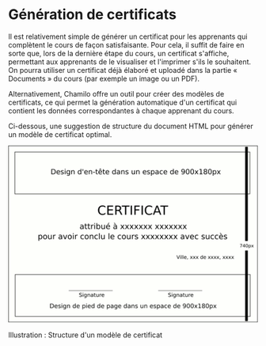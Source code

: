 # Génération de certificats

Il est relativement simple de générer un certificat pour les apprenants qui complètent le cours de façon satisfaisante. Pour cela, il suffit de faire en sorte que, lors de la dernière étape du cours, un certificat s'affiche, permettant aux apprenants de le visualiser et l'imprimer s'ils le souhaitent. On pourra utiliser un certificat déjà élaboré et uploadé dans la partie « Documents » du cours \(par exemple un image ou un PDF\).

Alternativement, Chamilo offre un outil pour créer des modèles de certificats, ce qui permet la génération automatique d'un certificat qui contient les données correspondantes à chaque apprenant du cours.

Ci-dessous, une suggestion de structure du document HTML pour générer un modèle de certificat optimal.

![](../../.gitbook/assets/image313%20%281%29.png)

Illustration : Structure d'un modèle de certificat

